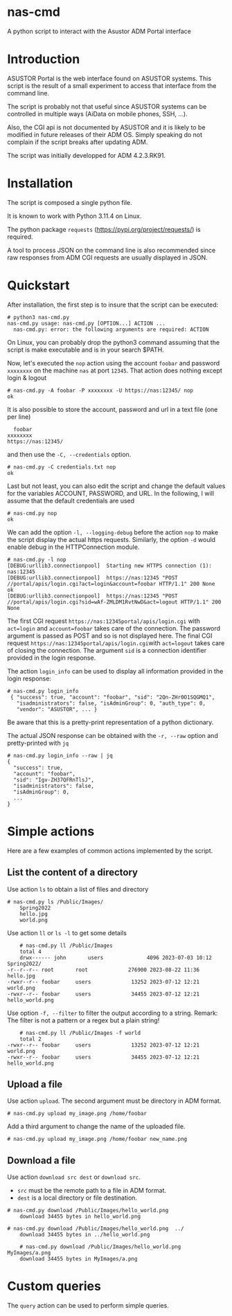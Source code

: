 # nas-cmd
A python script to interact with the Asustor ADM Portal interface

# Introduction

ASUSTOR Portal is the web interface found on ASUSTOR systems. This script is the result of a small experiment to access that interface from the command line. 

The script is probably not that useful since ASUSTOR systems can be controlled in multiple ways (AiData on mobile phones, SSH, ...).

Also, the CGI api is not documented by ASUSTOR and it is likely to be modified in future releases of their ADM OS. Simply speaking do not complain if the script breaks after updating ADM.

The script was initially developped for ADM 4.2.3.RK91.

# Installation

The script is composed a single python file.

It is known to work with Python 3.11.4 on Linux.

The python package `requests` (https://pypi.org/project/requests/) is required.

A tool to process JSON on the command line is also recommended since raw responses from ADM CGI requests are usually displayed in JSON.

# Quickstart

After installation, the first step is to insure that the script can be executed:

    # python3 nas-cmd.py
    nas-cmd.py usage: nas-cmd.py [OPTION...] ACTION ...
	  nas-cmd.py: error: the following arguments are required: ACTION

On Linux, you can probably drop the python3 command assuming that the script is make executable and is in your search $PATH.

Now, let's executed the `nop` action using the account `foobar` and password `xxxxxxxx` on the machine  `nas` at port `12345`. That action does nothing except login & logout

    # nas-cmd.py -A foobar -P xxxxxxxx -U https://nas:12345/ nop
    ok

It is also possible to store the  account, password and url in a text file (one per line) 

	  foobar
    xxxxxxxx
    https://nas:12345/
		 
and then use the `-C, --credentials` option.

	# nas-cmd.py -C credentials.txt nop
	ok
		
Last but not least, you can also edit the script and change the default values for the variables ACCOUNT, PASSWORD, and URL.  In the following, I will assume that the default credentials are used

	# nas-cmd.py nop
	ok

We can add the option `-l, --logging-debug`  before the action `nop` to make the script display the actual https requests. Similarly, the option `-d` would enable debug in the HTTPConnection module.

	# nas-cmd.py -l nop 
	[DEBUG:urllib3.connectionpool]  Starting new HTTPS connection (1): nas:12345
	[DEBUG:urllib3.connectionpool]  https://nas:12345 "POST //portal/apis/login.cgi?act=login&account=foobar HTTP/1.1" 200 None
	ok
	[DEBUG:urllib3.connectionpool]  https://nas:12345 "POST //portal/apis/login.cgi?sid=wAf-ZMLDM1RvtNwD&act=logout HTTP/1.1" 200 None
 
The first CGI request `https://nas:12345portal/apis/login.cgi` with `act=login` and `account=foobar` takes care of the connection. The password argument is passed as POST and so is not displayed here. The final CGI request   `https://nas:12345portal/apis/login.cgi`with `act=logout` takes care of closing the connection. The argument `sid` is a connection identifier provided in the login response. 

The action `login_info` can be used to display all information provided in the login response: 

	# nas-cmd.py login_info
	 { "success": true, "account": "foobar", "sid": "2Qn-ZHr0O1SQGMQ1", 
	   "isadministrators": false, "isAdminGroup": 0, "auth_type": 0, 
	   "vendor": "ASUSTOR", ... }

Be aware that this is a pretty-print representation of a python dictionary.

The actual JSON response can be obtained with the `-r, --raw` option and pretty-printed with `jq`
	   
	# nas-cmd.py login_info --raw | jq 
	{
	  "success": true,
	  "account": "foobar",
	  "sid": "Igv-ZH37QFRnTlsJ",
	  "isadministrators": false,
	  "isAdminGroup": 0,
	  ...
	}

# Simple actions

Here are a few examples of common actions implemented by the script.

## List the content of a directory 

Use action `ls` to obtain a list of files and directory

	# nas-cmd.py ls /Public/Images/
        Spring2022
        hello.jpg
        world.png

Use action `ll` or `ls -l` to get some details

        # nas-cmd.py ll /Public/Images
        total 4
        drwx------ john       users              4096 2023-07-03 10:12 Spring2022/
	-r--r--r-- root       root             276900 2023-08-22 11:36 hello.jpg
	-rwxr--r-- foobar     users             13252 2023-07-12 12:21 world.png
	-rwxr--r-- foobar     users             34455 2023-07-12 12:21 hello_world.png 

Use option `-f, --filter` to filter the output according to a string.
Remark: The filter is not a pattern or a regex but a plain string!

        # nas-cmd.py ll /Public/Images -f world
        total 2
	-rwxr--r-- foobar     users             13252 2023-07-12 12:21 world.png
	-rwxr--r-- foobar     users             34455 2023-07-12 12:21 hello_world.png

## Upload a file

Use action `upload`. The second argument must be directory in ADM format.

	# nas-cmd.py upload my_image.png /home/foobar

Add a third argument to change the name of the uploaded file.

	# nas-cmd.py upload my_image.png /home/foobar new_name.png

## Download a file

Use action `download src dest` or `download src`.
   - `src` must be the remote path to a file in ADM format.
   - `dest` is a local directory or file destination. 

	# nas-cmd.py download /Public/Images/hello_world.png
        download 34455 bytes in hello_world.png
       
	# nas-cmd.py download /Public/Images/hello_world.png  ../
        download 34455 bytes in ../hello_world.png

        # nas-cmd.py download /Public/Images/hello_world.png  MyImages/a.png
        download 34455 bytes in MyImages/a.png

# Custom queries

The `query` action can be used to perform simple queries.





